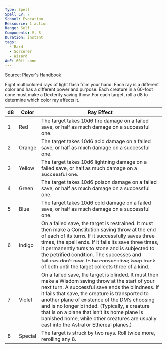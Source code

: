 ```yaml
---
Type: Spell
Spell LV: 7
School: Evocation
Ressource: 1 action
Range: Self
Components: V, S
Duration: instant
tags:
  - Bard
  - Sorcerer
  - Wizard
AoE: 60ft cone
---
```

Source: Player's Handbook

Eight multicolored rays of light flash from your hand. Each ray is a different color and has a different power and purpose. Each creature in a 60-foot cone must make a Dexterity saving throw. For each target, roll a d8 to determine which color ray affects it.

| d8  | Color   | Ray Effect                                                                                                                                                                                                                                                                                                                                                                                                                                               |
| --- | ------- | -------------------------------------------------------------------------------------------------------------------------------------------------------------------------------------------------------------------------------------------------------------------------------------------------------------------------------------------------------------------------------------------------------------------------------------------------------- |
| 1   | Red     | The target takes 10d6 fire damage on a failed save, or half as much damage on a successful one.                                                                                                                                                                                                                                                                                                                                                          |
| 2   | Orange  | The target takes 10d6 acid damage on a failed save, or half as much damage on a successful one.                                                                                                                                                                                                                                                                                                                                                          |
| 3   | Yellow  | The target takes 10d6 lightning damage on a failed save, or half as much damage on a successful one.                                                                                                                                                                                                                                                                                                                                                     |
| 4   | Green   | The target takes 10d6 poison damage on a failed save, or half as much damage on a successful one.                                                                                                                                                                                                                                                                                                                                                        |
| 5   | Blue    | The target takes 10d6 cold damage on a failed save, or half as much damage on a successful one.                                                                                                                                                                                                                                                                                                                                                          |
| 6   | Indigo  | On a failed save, the target is restrained. It must then make a Constitution saving throw at the end of each of its turns. If it successfully saves three times, the spell ends. If it fails its save three times, it permanently turns to stone and is subjected to the petrified condition. The successes and failures don’t need to be consecutive; keep track of both until the target collects three of a kind.                                     |
| 7   | Violet  | On a failed save, the target is blinded. It must then make a Wisdom saving throw at the start of your next turn. A successful save ends the blindness. If it fails that save, the creature is transported to another plane of existence of the DM’s choosing and is no longer blinded. (Typically, a creature that is on a plane that isn’t its home plane is banished home, while other creatures are usually cast into the Astral or Ethereal planes.) |
| 8   | Special | The target is struck by two rays. Roll twice more, rerolling any 8.                                                                                                                                                                                                                                                                                                                                                                                      |